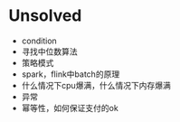 # Unsolved



* condition
* 寻找中位数算法
* 策略模式
* spark，flink中batch的原理
* 什么情况下cpu爆满，什么情况下内存爆满
* 异常
* 幂等性，如何保证支付的ok

